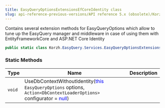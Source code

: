 ```yaml
---
title: EasyQueryOptionsExtensionsEfCoreIdentity class
slug: api-reference-previous-versions/API reference 5.x (obsolete)/Korzh.EasyQuery.Services namespace/easyqueryoptionsextensionsefcoreidentity-class
---
```



Contains several extension methods for EasyQueryOptions  which allow to tune up the EasyQuery manager and middleware  in case of using them with EntityFrameworkCore and ASP.NET Core Identity
```csharp
public static class Korzh.EasyQuery.Services.EasyQueryOptionsExtensionsEfCoreIdentity

```

### Static Methods

| Type | Name | Description | 
| --- | --- | --- | 
| `void` | UseDbContextWithoutIdentity(<span style='color: blue'>this</span> `EasyQueryOptions` options, `Action<DbContextLoaderOptions>` configurator = <span style='color: blue'>null</span>) |  |